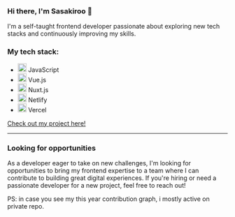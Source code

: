 ### Hi there, I'm Sasakiroo 👋

I'm a self-taught frontend developer passionate about exploring new tech stacks and continuously improving my skills.

### My tech stack:
- <img src="https://cdn.jsdelivr.net/npm/simple-icons@v8/icons/javascript.svg" alt="JavaScript" width="20" height="20"/> JavaScript
- <img src="https://cdn.jsdelivr.net/npm/simple-icons@v8/icons/vue-dot-js.svg" alt="Vue.js" width="20" height="20"/> Vue.js
- <img src="https://cdn.jsdelivr.net/npm/simple-icons@v8/icons/nuxt-dot-js.svg" alt="Nuxt.js" width="20" height="20"/> Nuxt.js
- <img src="https://cdn.jsdelivr.net/npm/simple-icons@v8/icons/netlify.svg" alt="Netlify" width="20" height="20"/> Netlify
- <img src="https://cdn.jsdelivr.net/npm/simple-icons@v8/icons/vercel.svg" alt="Vercel" width="20" height="20"/> Vercel

[Check out my project here!](https://github.com/sasakiRoo/filterox-repo)

---

### Looking for opportunities

As a developer eager to take on new challenges, I'm looking for opportunities to bring my frontend expertise to a team where I can contribute to building great digital experiences. If you're hiring or need a passionate developer for a new project, feel free to reach out!

PS: in case you see my this year contribution graph, i mostly active on private repo.
